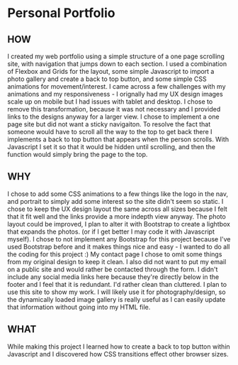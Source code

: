 # Personal Portfolio 

## HOW
I created my web portfolio using a simple structure of a one page scrolling site, with navigation that jumps down to each section.  I used a combination of Flexbox and Grids for the layout, some simple Javascript to import a photo gallery and create a back to top button, and some simple CSS animations for movement/interest.
I came across a few challenges with my animations and my responsiveness - I orignally had my UX design images scale up on mobile but I had issues with tablet and desktop.  I chose to remove this transformation, because it was not necessary and I provided links to the designs anyway for a larger view.  I chose to implement a one page site but did not want a sticky navigaiton.  To resolve the fact that someone would have to scroll all the way to the top to get back there I implements a back to top button that appears when the person scrolls.  With Javascript I set it so that it would be hidden until scrolling, and then the function would simply bring the page to the top.


## WHY 
I chose to add some CSS animations to a few things like the logo in the nav, and portrait to simply add some interest so the site didn't seem so static.  I chose to keep the UX design layout the same across all sizes because I felt that it fit well and the links provide a more indepth view anyway.  The photo layout could be improved, I plan to alter it with Bootstrap to create a lightbox that expands the photos. (or if I get better I may code it with Javascript myself).  I chose to not implement any Bootstrap for this project because I've used Bootstrap before and it makes things nice and easy - I wanted to do all the coding for this project :)
My contact page I chose to omit some things from my original design to keep it clean.  I also did not want to put my email on a public site and would rather be contacted through the form.  I didn't include any social media links here because they're directly below in the footer and I feel that it is redundant.  I'd rather clean than cluttered.
I plan to use this site to show my work.  I will likely use it for photography/design, so the dynamically loaded image gallery is really useful as I can easily update that information without going into my HTML file.  

## WHAT
While making this project I learned how to create a back to top button within Javascript and I discovered how CSS transitions effect other browser sizes. 